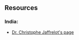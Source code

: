 ## Resources

### India:
- [Dr. Christophe Jaffrelot's page](https://www.institutmontaigne.org/en/experts/christophe-jaffrelot)
